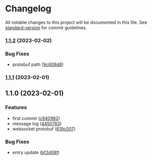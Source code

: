 # Changelog

All notable changes to this project will be documented in this file. See [standard-version](https://github.com/conventional-changelog/standard-version) for commit guidelines.

### [1.1.2](https://github.com/liou666/live-parser/compare/v1.1.1...v1.1.2) (2023-02-02)


### Bug Fixes

* protobuf path ([9c609d8](https://github.com/liou666/live-parser/commit/9c609d899fa2fdabf4ffe17d86b6520ad605953e))

### [1.1.1](https://github.com/liou666/live-parser/compare/v1.1.0...v1.1.1) (2023-02-01)

## 1.1.0 (2023-02-01)


### Features

* first commit ([c940982](https://github.com/liou666/live-parser/commit/c940982ab3e7e7f6133054f98587baf0b259df0d))
* message log ([4450763](https://github.com/liou666/live-parser/commit/44507637ac5e8cde502832d1abbb8179fc55c50b))
* websocket protobuf ([619c007](https://github.com/liou666/live-parser/commit/619c00724ab1d5a2e785f23485f5dc2f16b43e49))


### Bug Fixes

* entry update ([bf2d08f](https://github.com/liou666/live-parser/commit/bf2d08f1231760e044011f55fc8dc651de0eea58))
